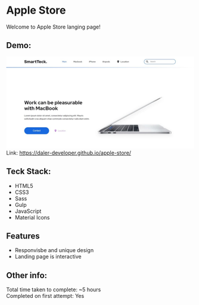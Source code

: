 # Apple Store

Welcome to Apple Store langing page!

## Demo:

![This is an image](/preview.jpg)  
Link: https://daler-developer.github.io/apple-store/

## Teck Stack:

- HTML5
- CSS3
- Sass
- Gulp
- JavaScript
- Material Icons

## Features

- Responvisbe and unique design
- Landing page is interactive

## Other info:

Total time taken to complete: ~5 hours  
Completed on first attempt: Yes  

